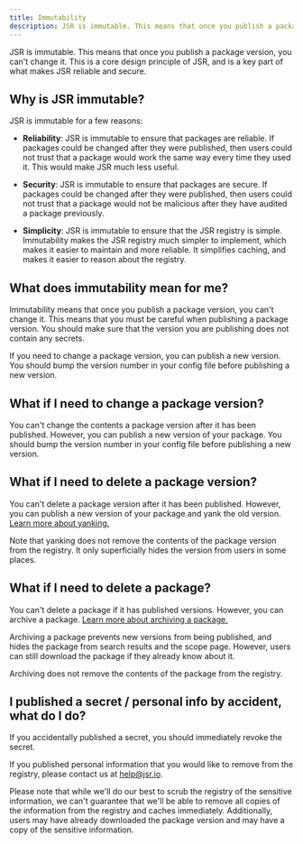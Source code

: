 ```yaml
---
title: Immutability
description: JSR is immutable. This means that once you publish a package version, you can't change it. Learn more about immutability in JSR.
---
```


JSR is immutable. This means that once you publish a package version, you can't
change it. This is a core design principle of JSR, and is a key part of what
makes JSR reliable and secure.

## Why is JSR immutable?

JSR is immutable for a few reasons:

- **Reliability**: JSR is immutable to ensure that packages are reliable. If
  packages could be changed after they were published, then users could not
  trust that a package would work the same way every time they used it. This
  would make JSR much less useful.

- **Security**: JSR is immutable to ensure that packages are secure. If packages
  could be changed after they were published, then users could not trust that a
  package would not be malicious after they have audited a package previously.

- **Simplicity**: JSR is immutable to ensure that the JSR registry is simple.
  Immutability makes the JSR registry much simpler to implement, which makes it
  easier to maintain and more reliable. It simplifies caching, and makes it
  easier to reason about the registry.

## What does immutability mean for me?

Immutability means that once you publish a package version, you can't change it.
This means that you must be careful when publishing a package version. You
should make sure that the version you are publishing does not contain any
secrets.

If you need to change a package version, you can publish a new version. You
should bump the version number in your config file before publishing a new
version.

## What if I need to change a package version?

You can't change the contents a package version after it has been published.
However, you can publish a new version of your package. You should bump the
version number in your config file before publishing a new version.

## What if I need to delete a package version?

You can't delete a package version after it has been published. However, you can
publish a new version of your package and yank the old version.
[Learn more about yanking.](/docs/packages#yanking-versions)

Note that yanking does not remove the contents of the package version from the
registry. It only superficially hides the version from users in some places.

## What if I need to delete a package?

You can't delete a package if it has published versions. However, you can
archive a package.
[Learn more about archiving a package.](/docs/packages#archiving-a-package)

Archiving a package prevents new versions from being published, and hides the
package from search results and the scope page. However, users can still
download the package if they already know about it.

Archiving does not remove the contents of the package from the registry.

## I published a secret / personal info by accident, what do I do?

If you accidentally published a secret, you should immediately revoke the
secret.

If you published personal information that you would like to remove from the
registry, please contact us at [help@jsr.io](mailto:help@jsr.io).

Please note that while we'll do our best to scrub the registry of the sensitive
information, we can't guarantee that we'll be able to remove all copies of the
information from the registry and caches immediately. Additionally, users may
have already downloaded the package version and may have a copy of the sensitive
information.
